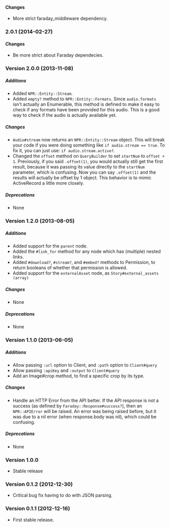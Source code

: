 #### Changes
* More strict faraday_middleware dependency.


### 2.0.1 (2014-02-27)
#### Changes
* Be more strict about Faraday dependecies.


### Version 2.0.0 (2013-11-08)
##### Additions
* Added `NPR::Entity::Stream`.
* Added `empty?` method to `NPR::Entity::Formats`. Since `audio.formats` isn't
  actually an Enumerable, this method is defined to make it easy to check if
  any formats have been provided for this audio. This is a good way to check
  if the audio is actually available yet.

##### Changes
* `Audio#stream` now returns an `NPR::Entity::Stream` object. This will break
  your code if you were doing something like `if audio.stream == true`.
  To fix it, you can just use: `if audio.stream.active?`.
* Changed the `offset` method on `QueryBuilder` to set `startNum` to
  `offset + 1`. Previously, if you said `.offset(1)`, you would actually still
  get the first result, because it was passing its value directly to the
  `startNum` parameter, which is confusing. Now you can say `.offset(1)` and
  the results will actually be offset by 1 object. This behavior is to mimic
  ActiveRecord a little more closely.

##### Deprecations
* None


### Version 1.2.0 (2013-08-05)
##### Additions
* Added support for the `parent` node.
* Added the `#link_for` method for any node which has (multiple) nested links.
* Added `#download?`, `#stream?`, and `#embed?` methods to Permission, to return
  booleans of whether that permission is allowed.
* Added support for the `externalAsset` node, as `Story#external_assets (array)`

##### Changes
* None

##### Deprecations
* None



### Version 1.1.0 (2013-06-05)

##### Additions
* Allow passing `:url` option to Client, and `:path` option to `Client#query`
* Allow passing `:apiKey` and `:output` to `Client#query`
* Add an Image#crop method, to find a specific crop by its type.

##### Changes
* Handle an HTTP Error from the API better. If the API response is not a
  success (as defined by `Faraday::Response#success?`), then an
  `NPR::APIError` will be raised. An error was being raised before, but
  it was due to a nil error (when response.body was nil), which could be confusing.

##### Deprecations
  * None



### Version 1.0.0
* Stable release



### Version 0.1.2 (2012-12-30)
* Critical bug fix having to do with JSON parsing.



### Version 0.1.1 (2012-12-16)
* First stable release.
